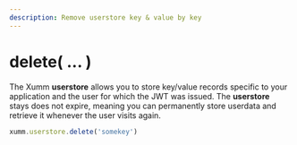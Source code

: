 ```yaml
---
description: Remove userstore key & value by key
---
```


# delete( ... )

The Xumm **userstore** allows you to store key/value records specific to your application and the user for which the JWT was issued. The **userstore** stays does not expire, meaning you can permanently store userdata and retrieve it whenever the user visits again.

```javascript
xumm.userstore.delete('somekey')
```
